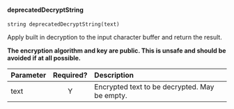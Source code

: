 #### deprecatedDecryptString
    string deprecatedDecryptString(text)

Apply built in decryption to the input character buffer and return the result.

**The encryption algorithm and key are public. This is unsafe and should be avoided if at all possible.**

| Parameter | Required? | Description |
| :- | :-: | :- |
| text | Y | Encrypted text to be decrypted. May be empty. |
